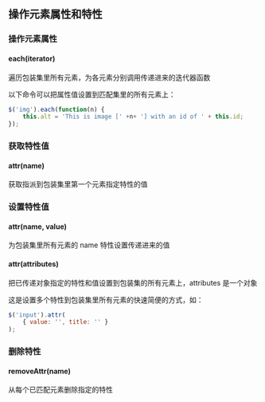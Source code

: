 ## 操作元素属性和特性

### 操作元素属性

#### each(iterator)

遍历包装集里所有元素，为各元素分别调用传递进来的迭代器函数

以下命令可以把属性值设置到匹配集里的所有元素上：

```javascript
$('img').each(function(n) {
    this.alt = 'This is image [' +n+ '] with an id of ' + this.id;
});
```

### 获取特性值

#### attr(name)

获取指派到包装集里第一个元素指定特性的值

### 设置特性值

#### attr(name, value)

为包装集里所有元素的 name 特性设置传递进来的值

#### attr(attributes)

把已传递对象指定的特性和值设置到包装集的所有元素上，attributes 是一个对象

这是设置多个特性到包装集里所有元素的快速简便的方式，如：

```javascript
$('input').attr(
    { value: '', title: '' }
);
```

### 删除特性

#### removeAttr(name)

从每个已匹配元素删除指定的特性